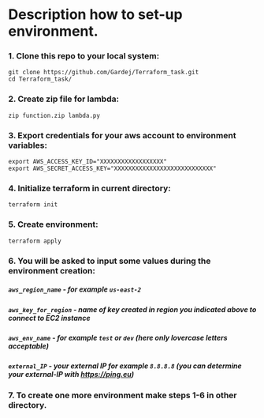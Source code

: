 # Description how to set-up environment.

### 1. Clone this repo to your local system:
```
git clone https://github.com/Gardej/Terraform_task.git
cd Terraform_task/
```
### 2. Create zip file for lambda:
```
zip function.zip lambda.py
```
### 3. Export credentials for your aws account to environment variables:
```
export AWS_ACCESS_KEY_ID="XXXXXXXXXXXXXXXXXX"
export AWS_SECRET_ACCESS_KEY="XXXXXXXXXXXXXXXXXXXXXXXXXXXX"
```
### 4. Initialize terraform in current directory:
```
terraform init
```
### 5. Create environment:
```
terraform apply
```
### 6. You will be asked to input some values during the environment creation:

##### `aws_region_name`     - for example ```us-east-2```
##### `aws_key_for_region`  - name of key created in region you indicated above to connect to EC2 instance
##### `aws_env_name`        - for example `test` or `dev` (here only lovercase letters acceptable)
##### `external_IP`         - your external IP for example `8.8.8.8` (you can determine your external-IP with https://ping.eu)

### 7. To create one more environment make steps 1-6 in other directory.
 

